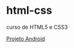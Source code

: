 # html-css
 curso de HTML5 e CSS3

 <a href="https://ronaldfb.github.io/projeto-android/" target="_blank" class="externo">Projeto Android</a>
